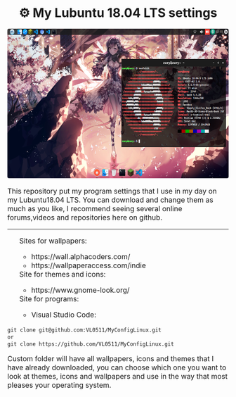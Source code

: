 <h1 align="center">⚙️ My Lubuntu 18.04 LTS settings</h1>

<center>
    <img src="./img/result.png" alt="banner" width="640" height="340" style="border-radius:4px;">
</center>

<div styele="text-align:center;">
    <p style="font-size: 16px;">
        This repository put my program settings that I use in my day on my Lubuntu18.04 LTS. You can download and change them as much as you like, I recommend seeing several online forums,videos and repositories here on github.
    </p>
    <hr>
    <ul style="font-size: 16px;">
    Sites for wallpapers:
        <ul>
            <li>https://wall.alphacoders.com/</li>
            <li>https://wallpaperaccess.com/indie</li>
        </ul>
    Site for themes and icons:
        <ul>
            <li>https://www.gnome-look.org/</li>
        </ul>
    Site for programs:
        <ul>
            <li>Visual Studio Code: </li>
        </ul>
    </ul>
</div>


```
git clone git@github.com:VL0511/MyConfigLinux.git
or
git clone https://github.com/VL0511/MyConfigLinux.git
```

<p style="font-size:16px;">
    Custom folder will have all wallpapers, icons and themes that I have already downloaded, you can
    choose which one you want to look at themes, icons and wallpapers and use in the way that most pleases your operating system.
</p>